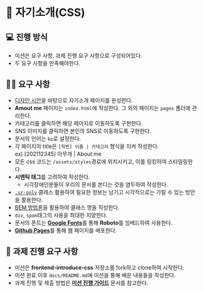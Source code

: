 # 👋 자기소개(CSS)

## 💻 진행 방식

- 미션은 요구 사항, 과제 진행 요구 사항으로 구성되어있다.
- 두 요구 사항을 만족해야한다.

## 🧑‍💻 요구 사항

- [디자인 시안](https://www.figma.com/file/e7alZzYQj5C4nXZbDHpyzX/%EB%A9%8B%EC%82%AC-%ED%94%84%EC%97%94-%ED%94%84%EB%A6%AC%EC%BD%94%EC%8A%A4?type=design&node-id=0-1&mode=design&t=hBh1138nTxhgEttW-0)을 바탕으로 자기소개 페이지를 완성한다.
- **Amout me** 페이지는 `index.html`에 작성한다. 그 외의 페이지는 `pages` 폴더에 관리한다.
- 카테고리를 클릭하면 해당 페이지로 이동하도록 구현한다.
- SNS 이미지를 클릭하면 본인의 SNS로 이동하도록 구현한다.
- 문서의 언어는 `ko`로 설정한다.
- 각 페이지의 title은 `[학번] 이름 | 카테고리` 형식을 지켜 작성한다. <br />
  ex) [202112345] 아무개 | About me
- 모든 css 코드는 `/assets/styles`경로에 위치시키고, 이를 링킹하여 스타일링한다.
- **시멘틱 태그**를 고려하여 작성한다.
  - 시각장애인분들이 우리의 문서를 본다는 것을 염두하여 작성한다.
- [`.sr-only`](https://uit.stanford.edu/accessibility/concepts/screen-reader-only-content) 클래스 활용하여 필요한 정보는 남기고 시각적으로는 가릴 수 있는 방안을 활용한다.
- [BEM 방법론](https://getbem.com/introduction/)을 활용하여 클래스 명을 작성한다.
- `div`, `span`태그의 사용을 최대한 지양한다.
- 문서의 폰트는 [**Google Fonts**](https://fonts.google.com/)를 통해 **Roboto**를 임베드하여 사용한다.
- [**Github Pages**](https://docs.github.com/en/pages/getting-started-with-github-pages/creating-a-github-pages-site)를 통해 웹 페이지를 배포한다.

## 🚀 과제 진행 요구 사항

- 미션은 **frontend-introduce-css** 저장소를 fork하고 clone하여 시작한다.
- 미션 완료 이후 `docs/README.md`에 미션을 통해 배운 내용들을 작성한다.
- 과제 진행 및 제출 방법은 **[미션 진행 가이드](https://www.notion.so/f0571981555d4509839b9db8d5382162?pvs=21)** 문서를 참고한다.
